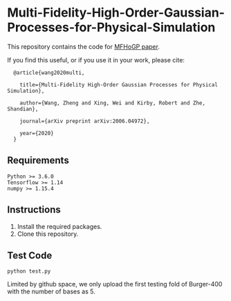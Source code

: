 # Multi-Fidelity-High-Order-Gaussian-Processes-for-Physical-Simulation

This repository contains the code for [MFHoGP paper](https://arxiv.org/abs/2006.04972).

If you find this useful, or if you use it in your work, please cite:

```
  @article{wang2020multi,
  
    title={Multi-Fidelity High-Order Gaussian Processes for Physical Simulation},
    
    author={Wang, Zheng and Xing, Wei and Kirby, Robert and Zhe, Shandian},
    
    journal={arXiv preprint arXiv:2006.04972},
    
    year={2020}
  }
```


## Requirements

```
Python >= 3.6.0
Tensorflow >= 1.14
numpy >= 1.15.4
```

## Instructions

1. Install the required packages.
1. Clone this repository.


## Test Code

``` python test.py ```

Limited by github space, we only upload the first testing fold of Burger-400 with the number of bases as 5.
